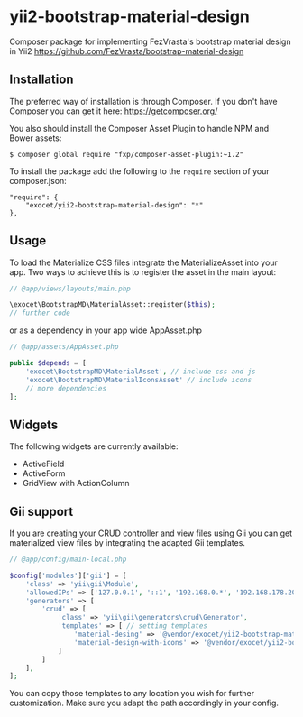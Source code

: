 # yii2-bootstrap-material-design

Composer package for implementing FezVrasta's bootstrap material design in Yii2
https://github.com/FezVrasta/bootstrap-material-design


## Installation

The preferred way of installation is through Composer.
If you don't have Composer you can get it here: https://getcomposer.org/

You also should install the Composer Asset Plugin to handle NPM and Bower assets:
```
$ composer global require "fxp/composer-asset-plugin:~1.2"
```

To install the package add the following to the ```require``` section of your composer.json:
```
"require": {
    "exocet/yii2-bootstrap-material-design": "*"
},
```

## Usage

To load the Materialize CSS files integrate the MaterializeAsset into your app.
Two ways to achieve this is to register the asset in the main layout:

```php
// @app/views/layouts/main.php

\exocet\BootstrapMD\MaterialAsset::register($this);
// further code
```

or as a dependency in your app wide AppAsset.php

```php
// @app/assets/AppAsset.php

public $depends = [
    'exocet\BootstrapMD\MaterialAsset', // include css and js
    'exocet\BootstrapMD\MaterialIconsAsset' // include icons
    // more dependencies
];
```

## Widgets

The following widgets are currently available:

* ActiveField
* ActiveForm
* GridView with ActionColumn


## Gii support

If you are creating your CRUD controller and view files using Gii you can get materialized view files by integrating the adapted Gii templates.

```php
// @app/config/main-local.php

$config['modules']['gii'] = [
    'class' => 'yii\gii\Module',      
    'allowedIPs' => ['127.0.0.1', '::1', '192.168.0.*', '192.168.178.20'],  
    'generators' => [
        'crud' => [
            'class' => 'yii\gii\generators\crud\Generator',
            'templates' => [ // setting templates
                'material-desing' => '@vendor/exocet/yii2-bootstrap-material-design/generators/material-design/crud', 
                'material-design-with-icons' => '@vendor/exocet/yii2-bootstrap-material-design/generators/material-design-with-icons/crud'
            ]
        ]
    ],
];
```

You can copy those templates to any location you wish for further customization. Make sure you adapt the path accordingly in your config.
